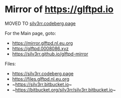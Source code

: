 # Mirror of https://glftpd.io

MOVED TO [silv3rr.codeberg.page](https://silv3rr.codeberg.page)

For the Main page, goto:

- https://mirror.glftpd.nl.eu.org
- https://glftpd.0008086.xyz
- https://silv3rr.github.io/glftpd-mirror

Files: 

- https://silv3rr.codeberg.page
- https://files.glftpd.nl.eu.org
- ~https://silv3rr.bitbucket.io~
- ~https://bitbucket.org/silv3rr/silv3rr.bitbucket.io~
